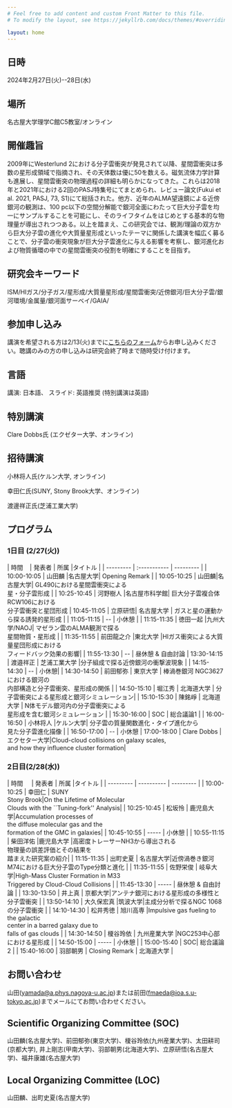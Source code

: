 ```yaml
---
# Feel free to add content and custom Front Matter to this file.
# To modify the layout, see https://jekyllrb.com/docs/themes/#overriding-theme-defaults

layout: home
---
```


## 日時
2024年2月27日(火)--28日(水)

## 場所
名古屋大学理学C館C5教室/オンライン

## 開催趣旨
2009年にWesterlund 2における分子雲衝突が発見されて以降、星間雲衝突は多数の星形成領域で指摘され、その天体数は優に50を数える。磁気流体力学計算も進展し、星間雲衝突の物理過程の詳細も明らかになってきた。これらは2018年と2021年における2回のPASJ特集号にてまとめられ、レビュー論文(Fukui et al. 2021, PASJ, 73, S1)にて総括された。他方、近年のALMA望遠鏡による近傍銀河の観測は、100 pc以下の空間分解能で銀河全面にわたって巨大分子雲を均一にサンプルすることを可能にし、そのライフタイムをはじめとする基本的な物理量が導出されつつある。以上を踏まえ、この研究会では、観測/理論の双方から巨大分子雲の進化や大質量星形成といったテーマに関係した講演を幅広く募ることで、分子雲の衝突現象が巨大分子雲進化に与える影響を考察し、銀河進化および物質循環の中での星間雲衝突の役割を明確にすることを目指す。

## 研究会キーワード
ISM/HIガス/分子ガス/星形成/大質量星形成/星間雲衝突/近傍銀河/巨大分子雲/銀河環境/金属量/銀河面サーベイ/GAIA/

## 参加申し込み
講演を希望される方は2/13(火)までに[こちらのフォーム](https://docs.google.com/forms/d/e/1FAIpQLSeoMVIn6m09KSdJcriAVgCX9hb2_3aXV8puxXAim1Om2yt4gQ/viewform?usp=sf_link)からお申し込みください。聴講のみの方の申し込みは研究会終了時まで随時受け付けます。

## 言語
講演: 日本語、
スライド: 英語推奨
(特別講演は英語)

## 特別講演
Clare Dobbs氏 (エクゼター大学、オンライン)

## 招待講演
小林将人氏(ケルン大学, オンライン)

幸田仁氏(SUNY, Stony Brook大学、オンライン)

渡邊祥正氏(芝浦工業大学)

## プログラム
### 1日目 (2/27(火))

| 時間 &nbsp; &nbsp;| 発表者 | 所属 |タイトル |
| --------- | :----------- | --------- |
| 10:00-10:05 | 山田麟 |名古屋大学| Opening Remark |
| 10:05-10:25 | 山田麟|名古屋大学| GL490における星間雲衝突による<br>星・分子雲形成 | 
| 10:25-10:45 | 河野樹人 |名古屋市科学館| 巨大分子雲複合体 RCW106における<br>分子雲衝突と星団形成 
| 10:45-11:05 | 立原研悟| 名古屋大学 | ガスと星の運動から探る誘発的星形成 | 
| 11:05-11:15 | -- | 小休憩 |
| 11:15-11:35 | 徳田一起 |九州大学/NAOJ| マゼラン雲のALMA観測で探る<br>星間物質・星形成 | 
| 11:35-11:55 | 前田龍之介 |東北大学 |HIガス衝突による大質量星団形成における<br>フィードバック効果の影響| 
| 11:55-13:30 | -- | 昼休憩 & 自由討論
| 13:30-14:15 | 渡邉祥正 | 芝浦工業大学 |分子組成で探る近傍銀河の衝撃波現象 | 
| 14:15-14:30 | -- | 小休憩|
| 14:30-14:50 | 前田郁弥 | 東京大学 | 棒渦巻銀河 NGC3627 における銀河の<br>内部構造と分子雲衝突、星形成の関係 | 
| 14:50-15:10 | 堀江秀 | 北海道大学 | 分子雲衝突による星形成と銀河シミュレーション| 
| 15:10-15:30 | 陳銘崢 | 北海道大学 | N体モデル銀河内の分子雲衝突による<br>星形成を含む銀河シミュレーション | 
| 15:30-16:00 | SOC | 総合議論1 |
| 16:00-16:50 | 小林将人 |ケルン大学| 分子雲の質量関数進化・タイプ進化から<br>見た分子雲進化描像 |
| 16:50-17:00 | -- | 小休憩
| 17:00-18:00 | Clare Dobbs |エクセター大学|Cloud-cloud collisions on galaxy scales, <br>and how they influence cluster formation|


### 2日目(2/28(水))

| 時間 &nbsp; &nbsp; | 発表者 | 所属 |タイトル |
| --------- | ---------- | --------- |
| 10:00-10:25 | 幸田仁 | SUNY<br>Stony Brook|On the Lifetime of Molecular <br>Clouds with the ``Tuning-fork'' Analysis|
| 10:25-10:45 | 松坂怜 | 鹿児島大学|Accumulation processes of <br>the diffuse molecular gas and the <br>formation of the GMC in galaxies|
| 10:45-10:55 | ----- | 小休憩 |
| 10:55-11:15 | 柴田洋佑 |鹿児島大学 |高密度トレーサーNH3から導出される<br>物理量の誤差評価とその結果を<br>踏まえた研究案の紹介|
| 11:15-11:35 | 出町史夏 | 名古屋大学|近傍渦巻き銀河M74における巨大分子雲のType分類と進化 | 
| 11:35-11:55 | 佐野栄俊 | 岐阜大学|High-Mass Cluster Formation in M33 <br>Triggered by Cloud-Cloud Collisions | 
| 11:45-13:30 | ----- | 昼休憩 & 自由討論 |
| 13:30-13:50 | 井上真 | 京都大学|アンテナ銀河における星形成の多様性と分子雲衝突 | 
| 13:50-14:10 | 大久保宏真 |筑波大学|主成分分析で探るNGC 1068の分子雲衝突 | 
| 14:10-14:30 | 松井秀徳 | 旭川高専 |Impulsive gas fueling to the galactic <br>center in a barred galaxy due to <br>falls of gas clouds | 
| 14:30-14:50 | 榎谷玲依 | 九州産業大学 |NGC253中心部における星形成 | 
| 14:50-15:00 | ----- | 小休憩 |
| 15:00-15:40 | SOC| 総合議論2 |
| 15:40-16:00 | 羽部朝男 | Closing Remark | 北海道大学 |


## お問い合わせ
山田(yamada@a.phys.nagoya-u.ac.jp)または前田(fmaeda@ioa.s.u-tokyo.ac.jp)までメールにてお問い合わせください。

## Scientific Organizing Committee (SOC)
山田麟(名古屋大学)、前田郁弥(東京大学)、榎谷玲依(九州産業大学)、太田耕司(京都大学), 井上剛志(甲南大学)、羽部朝男(北海道大学)、立原研悟(名古屋大学)、福井康雄(名古屋大学)

## Local Organizing Committee (LOC)
山田麟、出町史夏(名古屋大学)
